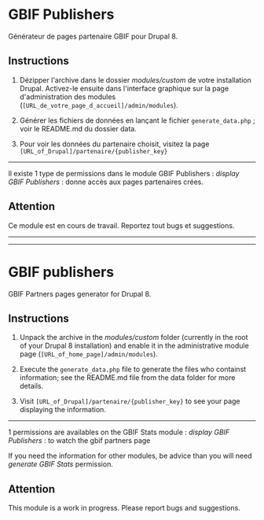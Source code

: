 GBIF Publishers
===============

Générateur de pages partenaire GBIF pour Drupal 8.

Instructions
------------

1. Dézipper l'archive dans le dossier *modules/custom* de votre installation Drupal. Activez-le ensuite dans l'interface graphique sur la page d'administration des modules (`[URL_de_votre_page_d_accueil]/admin/modules`).

2. Générer les fichiers de données en lançant le fichier `generate_data.php` ; voir le README.md du dossier data.

3. Pour voir les données du partenaire choisit, visitez la page `[URL_of_Drupal]/partenaire/{publisher_key}`

---

Il existe 1 type de permissions dans le module GBIF Publishers : 
    *display GBIF Publishers* : donne accès aux pages partenaires crées.

Attention
---------

Ce module est en cours de travail. Reportez tout bugs et suggestions.

---
---

GBIF publishers
===============

GBIF Partners pages generator for Drupal 8.

Instructions
------------

1. Unpack the archive in the *modules/custom* folder (currently in the root of your Drupal 8 installation) and enable it in the administrative module page (`[URL_of_home_page]/admin/modules`).

2. Execute the `generate_data.php` file to generate the files who containst information; see the README.md file from the data folder for more details.

3. Visit `[URL_of_Drupal]/partenaire/{publisher_key}` to see your page displaying the information.

---

1 permissions are availables on the GBIF Stats module : 
    *display GBIF Publishers* : to watch the gbif partners page

If you need the information for other modules, be advice than you will need *generate GBIF Stats* permission.

Attention
---------

This module is a work in progress. Please report bugs and suggestions.